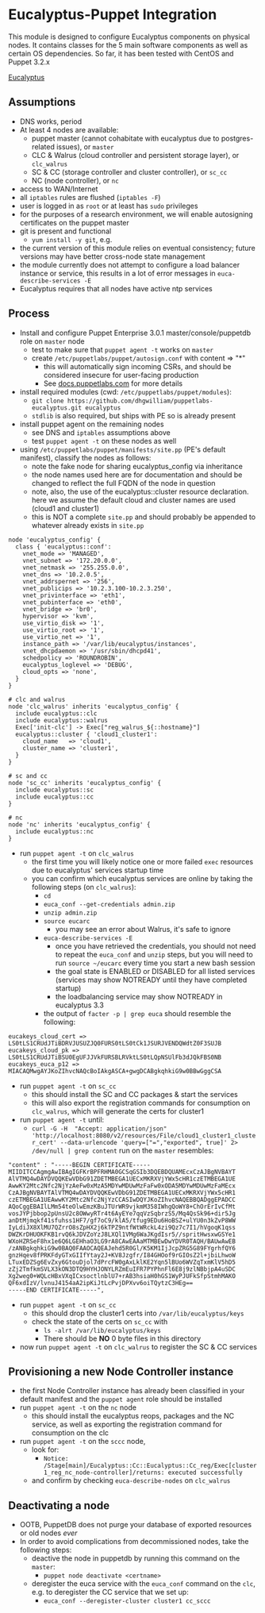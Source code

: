 Eucalyptus-Puppet Integration
=============================

This module is designed to configure Eucalyptus components on physical nodes. It contains classes for the 5 main software components as well as certain OS dependencies. So far, it has been tested with CentOS and Puppet 3.2.x

[Eucalyptus](http://www.eucalyptus.com)

## Assumptions

- DNS works, period
- At least 4 nodes are available:
    * puppet master (cannot cohabitate with eucalyptus due to postgres-related issues), or `master`
    * CLC & Walrus (cloud controller and persistent storage layer), or `clc_walrus`
    * SC & CC (storage controller and cluster controller), or `sc_cc`
    * NC (node controller), or `nc`
- access to WAN/Internet
- all `iptables` rules are flushed (`iptables -F`)
- user is logged in as `root` or at least has `sudo` privileges
- for the purposes of a research environment, we will enable autosigning certificates on the puppet master
- git is present and functional
    * `yum install -y git`, e.g.
- the current version of this module relies on eventual consistency; future versions may have better cross-node state management
- the module currently does not attempt to configure a load balancer
  instance or service, this results in a lot of error messages in
`euca-describe-services -E`
- Eucalyptus requires that all nodes have active ntp services

## Process

- Install and configure Puppet Enterprise 3.0.1 master/console/puppetdb role on `master` node
    * test to make sure that `puppet agent -t` works on `master`
    * create `/etc/puppetlabs/puppet/autosign.conf` with content => "*"
        * this will automatically sign incoming CSRs, and should be considered insecure for user-facing production
        * See [docs.puppetlabs.com](http://docs.puppetlabs.com/guides/configuring.html#autosignconf) for more details
- install required modules (cwd: `/etc/puppetlabs/puppet/modules`):
    * `git clone https://github.com/dhgwilliam/puppetlabs-eucalyptus.git eucalyptus`
    * `stdlib` is also required, but ships with PE so is already present
- install puppet agent on the remaining nodes
    * see DNS and `iptables` assumptions above
    * test `puppet agent -t` on these nodes as well
- using `/etc/puppetlabs/puppet/manifests/site.pp` (PE's default manifest), classify the nodes as follows:
    * note the fake node for sharing eucalyptus_config via inheritance
    * the node names used here are for documentation and should be changed to reflect the full FQDN of the node in question
    * note, also, the use of the eucalyptus::cluster resource declaration. here we assume the default cloud and cluster names are used (cloud1 and cluster1)
    * this is NOT a complete `site.pp` and should probably be appended to whatever already exists in `site.pp`

~~~
node 'eucalyptus_config' {
  class { 'eucalyptus::conf':
    vnet_mode => 'MANAGED',
    vnet_subnet => '172.20.0.0',
    vnet_netmask => '255.255.0.0',
    vnet_dns => '10.2.0.5',
    vnet_addrspernet => '256',
    vnet_publicips => '10.2.3.100-10.2.3.250',
    vnet_privinterface => 'eth1',
    vnet_pubinterface => 'eth0',
    vnet_bridge => 'br0',
    hypervisor => 'kvm',
    use_virtio_disk => '1',
    use_virtio_root => '1',
    use_virtio_net => '1',
    instance_path => '/var/lib/eucalyptus/instances',
    vnet_dhcpdaemon => '/usr/sbin/dhcpd41',
    schedpolicy => 'ROUNDROBIN',
    eucalyptus_loglevel => 'DEBUG',
    cloud_opts => 'none',
  }
}

# clc and walrus
node 'clc_walrus' inherits 'eucalyptus_config' {
  include eucalyptus::clc
  include eucalyptus::walrus
  Exec['init-clc'] -> Exec["reg_walrus_${::hostname}"]
  eucalyptus::cluster { 'cloud1_cluster1':
    cloud_name   => 'cloud1',
    cluster_name => 'cluster1',
  }
}

# sc and cc
node 'sc_cc' inherits 'eucalyptus_config' {
  include eucalyptus::sc
  include eucalyptus::cc
}

# nc
node 'nc' inherits 'eucalyptus_config' {
  include eucalyptus::nc
}
~~~

- run `puppet agent -t` on `clc_walrus`
    * the first time you will likely notice one or more failed `exec` resources due to eucalyptus' services startup time
    * you can confirm which eucalyptus services are online by taking the following steps (on `clc_walrus`):
        * `cd`
        * `euca_conf --get-credentials admin.zip`
        * `unzip admin.zip`
        * `source eucarc`
            * you may see an error about Walrus, it's safe to ignore
        * `euca-describe-services -E`
            * once you have retrieved the credentials, you should not need to repeat the `euca_conf` and `unzip` steps, but you will need to run `source ~/eucarc` every time you start a new bash session
            * the goal state is ENABLED or DISABLED for all listed services (services may show NOTREADY until they have completed startup)
            * the loadbalancing service may show NOTREADY in eucalyptus
              3.3
        * the output of `facter -p | grep euca` should resemble the
          following:

~~~
eucakeys_cloud_cert => LS0tLS1CRUdJTiBDRVJUSUZJQ0FURS0tLS0tCk1JSURJVENDQWdtZ0F3SUJB
eucakeys_cloud_pk => LS0tLS1CRUdJTiBSU0EgUFJJVkFURSBLRVktLS0tLQpNSUlFb3dJQkFBS0NB
eucakeys_euca_p12 => MIACAQMwgAYJKoZIhvcNAQcBoIAkgASCA+gwgDCABgkqhkiG9w0BBwGggCSA
~~~

- run `puppet agent -t` on `sc_cc`
    * this should install the SC and CC packages & start the services
    * this will also export the registration commands for consumption on
      `clc_walrus`, which will generate the certs for cluster1
- run `puppet agent -t` until:
    * `curl -G -H  "Accept: application/json" 'http://localhost:8080/v2/resources/File/cloud1_cluster1_cluster_cert' --data-urlencode 'query=["=","exported", true]' 2> /dev/null | grep content` run on the `master` resembles:

~~~
"content" : "-----BEGIN CERTIFICATE-----
MIIDITCCAgmgAwIBAgIGFKrBPFRHMA0GCSqGSIb3DQEBDQUAMEcxCzAJBgNVBAYT
AlVTMQ4wDAYDVQQKEwVDbG91ZDETMBEGA1UECxMKRXVjYWx5cHR1czETMBEGA1UE
AwwKY2Mtc2Nfc2NjYzAeFw0xMzA5MDYwMDUwMzFaFw0xODA5MDYwMDUwMzFaMEcx
CzAJBgNVBAYTAlVTMQ4wDAYDVQQKEwVDbG91ZDETMBEGA1UECxMKRXVjYWx5cHR1
czETMBEGA1UEAwwKY2Mtc2Nfc2NjYzCCASIwDQYJKoZIhvcNAQEBBQADggEPADCC
AQoCggEBAIlLMm54teOlwEmzKBuJTUrWR9vjkmM358IWhgQoWY8+ChOrErIvCfMt
vosJYPjbbop2pUnsU2c8OWwyRTr4t6AyEYe7qqVzSqbrzS5/Mq4QsSk96+dir5Jg
anDtMjmqkf41sfuhss1HF7/gf7oC9/klA5/tfug9EDu6HoBSZ+ulYU0n3kZvP8WW
IyLdiJX8XlMU7QZrrO8sZpHX2j6kTPZ9ntfWtWRckL4zi9Qz7c7I1/hVgoqK1qss
DWZKrDHUOKFKB1rvQ6kJDVZoYzJ8LXQl1VMg6WaJKgdIsr5//spritHwsxwGSYe1
WXoHZRSeF8hx1e6Q6LGEHhaO3LG9rA8CAwEAAaMTMBEwDwYDVR0TAQH/BAUwAwEB
/zANBgkqhkiG9w0BAQ0FAAOCAQEAJehd5R0Gl/K5KM1IjJcpZRG5G89FYgrhfQY6
gnzHqev8fPRKFdyGTxGIIfYtay2J+KV8Jzgfr/I84GHOof9rGIOsZ2l+jbiLhwoW
LTuxEDZSg6EvZxy6GtouDjol7dPrcFW0gAxLklKE2Yqn5lBUo6WVZqTxmKlV5hD5
zZj2TmfkmSVLX3kON3DTQ9HYHJONYLRZmEuIFR7PYPhnFl6E8j9zlNBbjpA4uSDC
Xg2weg0+WQLcHBxVXqICxsoctlnblU7+rAB3hsiaH0hGS1WyPJUFkSfpStmhMAKO
QF6xdIzV/lvnuJ4154aA2ipKiJtLcPvjDPXvv6oiTQytzC3HEg==
-----END CERTIFICATE-----",
~~~

- run `puppet agent -t` on `sc_cc`
    * this should drop the cluster1 certs into
      `/var/lib/eucalyptus/keys`
    * check the state of the certs on `sc_cc` with
        * `ls -alrt /var/lib/eucalyptus/keys`
        * There should be **NO** 0 byte files in this directory
- now run `puppet agent -t` on `clc_walrus` to register the SC & CC services

## Provisioning a new Node Controller instance

- the first Node Controller instance has already been classified in your
  default manifest and the `puppet agent` role should be installed
- run `puppet agent -t` on the `nc` node 
    * this should install the eucalyptus reops, packages and the NC
      service, as well as exporting the registration command for
      consumption on the clc
- run `puppet agent -t` on the `sccc` node, 
    * look for:
        + `Notice: /Stage[main]/Eucalyptus::Cc::Eucalyptus::Cc_reg/Exec[cluster1_reg_nc_node-controller]/returns: executed successfully`
    * and confirm by checking `euca-describe-nodes` on `clc_walrus`

## Deactivating a node

- OOTB, PuppetDB does not purge your database of exported resources or old nodes *ever*
- In order to avoid complications from decommissioned nodes, take the following steps:
    * deactive the node in puppetdb by running this command on the `master`:
        * `puppet node deactivate <certname>`
    * deregister the euca service with the `euca_conf` command on the `clc`, e.g. to deregister the CC service that we set up:
        * `euca_conf --deregister-cluster cluster1 cc_sccc`
